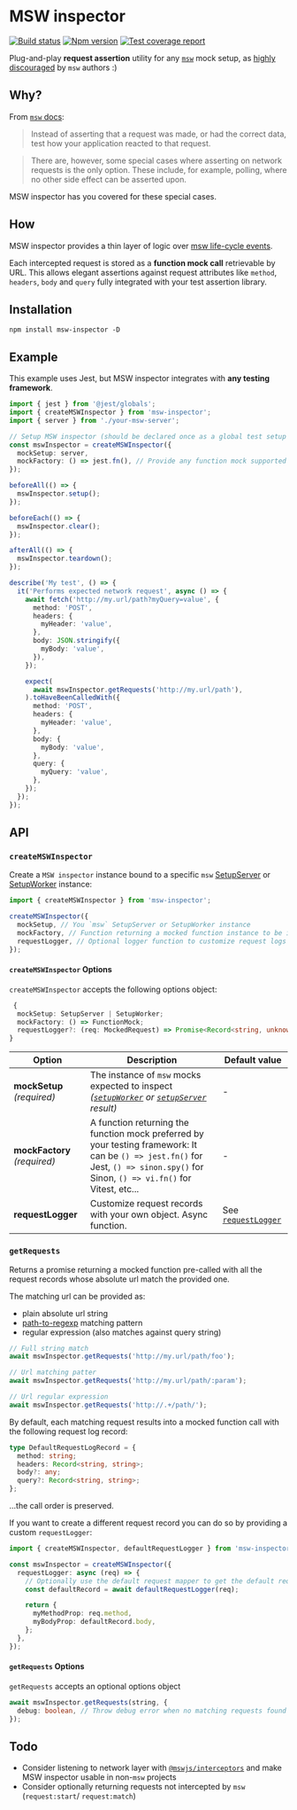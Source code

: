# MSW inspector

[![Build status][ci-badge]][ci]
[![Npm version][npm-version-badge]][npm]
[![Test coverage report][coveralls-badge]][coveralls]

Plug-and-play **request assertion** utility for any [`msw`][msw] mock setup, as [highly discouraged][msw-docs-request-assertions] by `msw` authors :)

## Why?

From [`msw` docs][msw-docs-request-assertions]:

> Instead of asserting that a request was made, or had the correct data, test how your application reacted to that request.

> There are, however, some special cases where asserting on network requests is the only option. These include, for example, polling, where no other side effect can be asserted upon.

MSW inspector has you covered for these special cases.

## How

MSW inspector provides a thin layer of logic over [msw life-cycle events][msw-docs-life-cycle-events].

Each intercepted request is stored as a **function mock call** retrievable by URL. This allows elegant assertions against request attributes like `method`, `headers`, `body` and `query` fully integrated with your test assertion library.

## Installation

```
npm install msw-inspector -D
```

## Example

This example uses Jest, but MSW inspector integrates with **any testing framework**.

```ts
import { jest } from '@jest/globals';
import { createMSWInspector } from 'msw-inspector';
import { server } from './your-msw-server';

// Setup MSW inspector (should be declared once as a global test setup routine)
const mswInspector = createMSWInspector({
  mockSetup: server,
  mockFactory: () => jest.fn(), // Provide any function mock supported by your testing library
});

beforeAll(() => {
  mswInspector.setup();
});

beforeEach(() => {
  mswInspector.clear();
});

afterAll(() => {
  mswInspector.teardown();
});

describe('My test', () => {
  it('Performs expected network request', async () => {
    await fetch('http://my.url/path?myQuery=value', {
      method: 'POST',
      headers: {
        myHeader: 'value',
      },
      body: JSON.stringify({
        myBody: 'value',
      }),
    });

    expect(
      await mswInspector.getRequests('http://my.url/path'),
    ).toHaveBeenCalledWith({
      method: 'POST',
      headers: {
        myHeader: 'value',
      },
      body: {
        myBody: 'value',
      },
      query: {
        myQuery: 'value',
      },
    });
  });
});
```

## API

### `createMSWInspector`

Create a `MSW inspector` instance bound to a specific `msw` [SetupServer][msw-docs-setup-server] or [SetupWorker][msw-docs-setup-worker] instance:

```ts
import { createMSWInspector } from 'msw-inspector';

createMSWInspector({
  mockSetup, // You `msw` SetupServer or SetupWorker instance
  mockFactory, // Function returning a mocked function instance to be inspected in your tests
  requestLogger, // Optional logger function to customize request logs
});
```

#### `createMSWInspector` Options

`createMSWInspector` accepts the following options object:

```ts
 {
  mockSetup: SetupServer | SetupWorker;
  mockFactory: () => FunctionMock;
  requestLogger?: (req: MockedRequest) => Promise<Record<string, unknown>>;
}
```

| Option                       | Description                                                                                                                                                                         | Default value                           |
| ---------------------------- | ----------------------------------------------------------------------------------------------------------------------------------------------------------------------------------- | --------------------------------------- |
| **mockSetup** _(required)_   | The instance of `msw` mocks expected to inspect _([`setupWorker`][msw-docs-setup-worker] or [`setupServer`][msw-docs-setup-server] result)_                                         | -                                       |
| **mockFactory** _(required)_ | A function returning the function mock preferred by your testing framework: It can be `() => jest.fn()` for Jest, `() => sinon.spy()` for Sinon, `() => vi.fn()` for Vitest, etc... | -                                       |
| **requestLogger**            | Customize request records with your own object. Async function.                                                                                                                     | See [`requestLogger`](src/index.ts#L19) |

### `getRequests`

Returns a promise returning a mocked function pre-called with all the request records whose absolute url match the provided one.

The matching url can be provided as:

- plain absolute url string
- [path-to-regexp](https://www.npmjs.com/package/path-to-regexp) matching pattern
- regular expression (also matches against query string)

```ts
// Full string match
await mswInspector.getRequests('http://my.url/path/foo');

// Url matching patter
await mswInspector.getRequests('http://my.url/path/:param');

// Url regular expression
await mswInspector.getRequests('http://.+/path/');
```

By default, each matching request results into a mocked function call with the following request log record:

```ts
type DefaultRequestLogRecord = {
  method: string;
  headers: Record<string, string>;
  body?: any;
  query?: Record<string, string>;
};
```

...the call order is preserved.

If you want to create a different request record you can do so by providing a custom `requestLogger`:

```ts
import { createMSWInspector, defaultRequestLogger } from 'msw-inspector';

const mswInspector = createMSWInspector({
  requestLogger: async (req) => {
    // Optionally use the default request mapper to get the default request log
    const defaultRecord = await defaultRequestLogger(req);

    return {
      myMethodProp: req.method,
      myBodyProp: defaultRecord.body,
    };
  },
});
```

#### `getRequests` Options

`getRequests` accepts an optional options object

```ts
await mswInspector.getRequests(string, {
  debug: boolean, // Throw debug error when no matching requests found (default: true)
});
```

## Todo

- Consider listening to network layer with [`@mswjs/interceptors`](https://github.com/mswjs/interceptors) and make MSW inspector usable in non-`msw` projects
- Consider optionally returning requests not intercepted by `msw` (`request:start`/ `request:match`)

[ci-badge]: https://github.com/toomuchdesign/msw-inspector/actions/workflows/ci.yml/badge.svg
[ci]: https://github.com/toomuchdesign/msw-inspector/actions/workflows/ci.yml
[coveralls-badge]: https://coveralls.io/repos/github/toomuchdesign/msw-inspector/badge.svg?branch=master
[coveralls]: https://coveralls.io/github/toomuchdesign/msw-inspector?branch=master
[npm]: https://www.npmjs.com/package/msw-inspector
[npm-version-badge]: https://img.shields.io/npm/v/msw-inspector.svg
[msw]: https://mswjs.io
[msw-docs-life-cycle-events]: https://mswjs.io/docs/extensions/life-cycle-events
[msw-docs-request-assertions]: https://mswjs.io/docs/recipes/request-assertions
[msw-docs-setup-server]: https://mswjs.io/docs/api/setup-server
[msw-docs-setup-worker]: https://mswjs.io/docs/api/setup-worker
